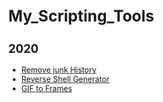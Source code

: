# My_Scripting_Tools

## 2020
- [Remove junk History](https://github.com/S-Rajkumar/My_Scripting_Tools/tree/master/remove_unwanted_cmds_from_bash_history)
- [Reverse Shell Generator](https://github.com/S-Rajkumar/My_Scripting_Tools/tree/master/reverse_shell)
- [GIF to Frames](https://github.com/S-Rajkumar/My_Scripting_Tools/tree/master/Gif_to_Frames)
